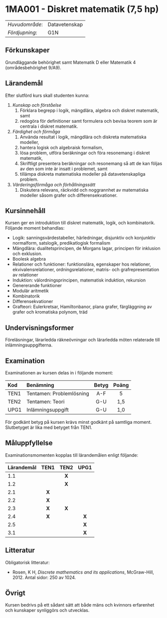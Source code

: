 # 1MA001 - Diskret matematik (7,5 hp)

|     |     |
| --- | --- | 
| *Huvudområde*: | Datavetenskap | 
| *Fördjupning*: | G1N | 

## Förkunskaper

Grundläggande behörighet samt Matematik D eller Matematik 4 (områdesbehörighet 9/A9). 

## Lärandemål

Efter slutförd kurs skall studenten kunna:

1. *Kunskap och förståelse*
    1. Förklara begrepp i logik, mängdlära, algebra och diskret matematik, samt
    2. redogöra för definitioner samt formulera och bevisa teorem som är centrala i diskret matematik.
2. *Färdighet och förmåga*
    1. Använda resultat i logik, mängdlära och diskreta matematiska modeller,
    2. hantera logisk och algebraisk formalism,
    3. lösa problem, utföra beräkningar och föra resonemang i diskret matematik,
    4. Skriftligt presentera beräkningar och resonemang så att de kan följas av den som inte är insatt i problemet, samt
    5. tillämpa diskreta matematiska modeller på datavetenskapliga problem.
1. *Värderingsförmåga och förhållningssätt*
    1. Diskutera relevans, räckvidd och noggrannhet av matematiska modeller såsom grafer och differensekvationer.

## Kursinnehåll

Kursen ger en introduktion till diskret matematik, logik, och kombinatorik. Följande moment behandlas:

- Logik: sanningsvärdestabeller, härledningar, disjunktiv och konjunktiv normalform, satslogik, predikatlogisk formalism
- Mängdlära: dualitetsprincipen, de Morgans lagar, principen för inklusion och exklusion.
- Boolesk algebra 
- Relationer och funktioner: funktionslära, egenskaper hos relationer, ekvivalensrelationer, ordningsrelationer, matris- och grafrepresentation av relationer
- Induktion: välordningsprincipen, matematisk induktion, rekursion
- Genererande funktioner
- Modulär aritmetik
- Kombinatorik
- Differensekvationer
- Grafteori: Eulerkretsar, Hamiltonbanor, plana grafer, färgläggning av grafer och kromatiska polynom, träd

## Undervisningsformer

Föreläsningar, lärarledda räkneövningar och lärarledda möten relaterade till inlämningsuppgifterna. 

## Examination

Examinationen av kursen delas in i följande moment:

| Kod  | Benämning                 | Betyg | Poäng |  
| :--- | :------------------------ | :---: | :---: |  
| TEN1 | Tentamen: Problemlösning  | A-F   | 5     |  
| TEN2 | Tentamen: Teori           | G-U   | 1,5   |  
| UPG1 | Inlämningsuppgift         | G-U   | 1,0   |  

För godkänt betyg på kursen krävs minst godkänt på samtliga moment. Slutbetyget är lika med betyget från TEN1.

## Måluppfyllelse

Examinationsmomenten kopplas till lärandemålen enligt följande:

| Lärandemål | TEN1  | TEN2  | UPG1  |  
| :--------- | :---: | :---: | :---: |  
| 1.1        |       | **X** |       |  
| 1.2        |       | **X** |       |  
| 2.1        | **X** |       |       |  
| 2.2        | **X** |       |       |  
| 2.3        | **X** | **X** |       |  
| 2.4        | **X** |       | **X** |  
| 2.5        |       |       | **X** |  
| 3.1        |       |       | **X** |  


## Litteratur

Obligatorisk litteratur:

- Rosen, K H, *Discrete mathematics and its applications*, McGraw-Hill, 2012. Antal sidor: 250 av 1024. 

## Övrigt

Kursen bedrivs på ett sådant sätt att både mäns och kvinnors erfarenhet och kunskaper synliggörs och utvecklas.
